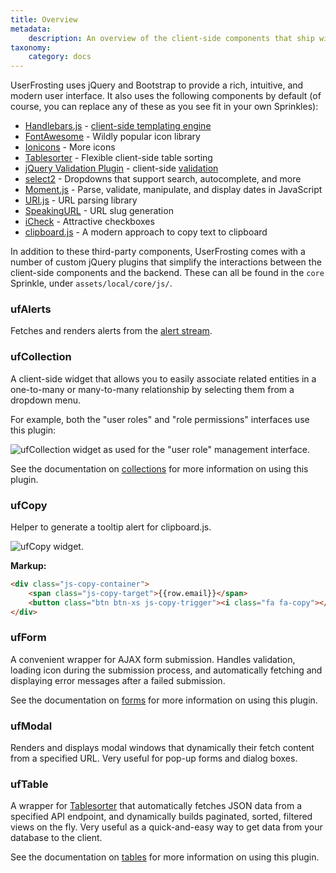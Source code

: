 ```yaml
---
title: Overview
metadata:
    description: An overview of the client-side components that ship with UserFrosting.
taxonomy:
    category: docs
---
```


UserFrosting uses jQuery and Bootstrap to provide a rich, intuitive, and modern user interface.  It also uses the following components by default (of course, you can replace any of these as you see fit in your own Sprinkles):

- [Handlebars.js](http://handlebarsjs.com/) - [client-side templating engine](/client-side-code/variables-and-templating)
- [FontAwesome](http://fontawesome.io/) - Wildly popular icon library
- [Ionicons](http://ionicons.com/) - More icons
- [Tablesorter](https://mottie.github.io/tablesorter/docs/) - Flexible client-side table sorting
- [jQuery Validation Plugin](https://jqueryvalidation.org/) - client-side [validation](/routes-and-controllers/client-input/validation)
- [select2](http://select2.github.io/) - Dropdowns that support search, autocomplete, and more
- [Moment.js](https://momentjs.com/) - Parse, validate, manipulate, and display dates in JavaScript
- [URI.js](http://medialize.github.io/URI.js/) - URL parsing library
- [SpeakingURL](https://pid.github.io/speakingurl/) - URL slug generation
- [iCheck](http://icheck.fronteed.com/) - Attractive checkboxes
- [clipboard.js](https://clipboardjs.com/) - A modern approach to copy text to clipboard

In addition to these third-party components, UserFrosting comes with a number of custom jQuery plugins that simplify the interactions between the client-side components and the backend.  These can all be found in the `core` Sprinkle, under `assets/local/core/js/`.

### ufAlerts

Fetches and renders alerts from the [alert stream](/routes-and-controllers/alert-stream).

### ufCollection

A client-side widget that allows you to easily associate related entities in a one-to-many or many-to-many relationship by selecting them from a dropdown menu.

For example, both the "user roles" and "role permissions" interfaces use this plugin:

![ufCollection widget as used for the "user role" management interface.](/images/uf-collection.png)

See the documentation on [collections](/client-side-code/components/collections) for more information on using this plugin.

### ufCopy

Helper to generate a tooltip alert for clipboard.js.

![ufCopy widget.](/images/uf-copy.png)

**Markup:**

```html
<div class="js-copy-container">
    <span class="js-copy-target">{{row.email}}</span>
    <button class="btn btn-xs js-copy-trigger"><i class="fa fa-copy"></i></button>
</div>
```

### ufForm

A convenient wrapper for AJAX form submission.  Handles validation, loading icon during the submission process, and automatically fetching and displaying error messages after a failed submission.

See the documentation on [forms](/client-side-code/components/forms) for more information on using this plugin.

### ufModal

Renders and displays modal windows that dynamically their fetch content from a specified URL.  Very useful for pop-up forms and dialog boxes.

### ufTable

A wrapper for [Tablesorter](https://mottie.github.io/tablesorter/docs/) that automatically fetches JSON data from a specified API endpoint, and dynamically builds paginated, sorted, filtered views on the fly.  Very useful as a quick-and-easy way to get data from your database to the client.

See the documentation on [tables](/client-side-code/components/tables) for more information on using this plugin.
